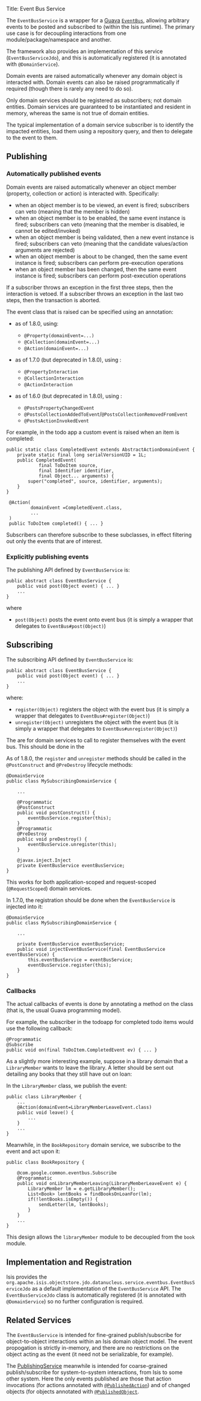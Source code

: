 Title: Event Bus Service

The `EventBusService` is a wrapper for a [Guava](https://code.google.com/p/guava-libraries/) [`EventBus`](https://code.google.com/p/guava-libraries/wiki/EventBusExplained), allowing arbitrary events to be posted and subscribed to (within the Isis runtime).  The primary use case is for decoupling interactions from one module/package/namespace and another.

The framework also provides an implementation of this service (`EventBusServiceJdo`), and this is automatically registered (it is annotated with `@DomainService`).

Domain events are raised automatically whenever any domain object is interacted with.  Domain events can also be raised programmatically if required (though there is rarely any need to do so).

Only domain services should be registered as subscribers; not domain entities.  Domain services are guaranteed to be instantiated and resident in memory, whereas the same is not true of domain entities.

The typical implementation of a domain service subscriber is to identify the impacted entities, load them using a repository query, and then to delegate to the event to them.



## Publishing

### Automatically published events

Domain events are raised automatically whenever an object member (property, collection or action) is interacted with.  Specifically:

* when an object member is to be viewed, an event is fired; subscribers can veto (meaning that the member is hidden)
* when an object member is to be enabled, the same event instance is fired; subscribers can veto (meaning that the member is disabled, ie cannot be edited/invoked)
* when an object member is being validated, then a new event instance is fired; subscribers can veto (meaning that the candidate values/action arguments are rejected)
* when an object member is about to be changed, then the same event instance is fired; subscribers can perform pre-execution operations
* when an object member has been changed, then the same event instance is fired; subscribers can perform post-execution operations

If a subscriber throws an exception in the first three steps, then the interaction is vetoed.  If a subscriber throws an exception in the last two steps, then the transaction is aborted.

The event class that is raised can be specified using an annotation:

* as of 1.8.0, using:

    * `@Property(domainEvent=...)`
    * `@Collection(domainEvent=...)`
    * `@Action(domainEvent=...)`

* as of 1.7.0 (but deprecated in 1.8.0), using :
    * `@PropertyInteraction`
    * `@CollectionInteraction`
    * `@ActionInteraction`

* as of 1.6.0 (but deprecated in 1.8.0), using :
    * `@PostsPropertyChangedEvent`
    * `@PostsCollectionAddedToEvent`/`@PostsCollectionRemovedFromEvent`
    * `@PostsActionInvokedEvent`

For example, in the todo app a custom event is raised when an item is completed:

    public static class CompletedEvent extends AbstractActionDomainEvent {
        private static final long serialVersionUID = 1L;
        public CompletedEvent(
                final ToDoItem source,
                final Identifier identifier,
                final Object... arguments) {
            super("completed", source, identifier, arguments);
        }
    }

     @Action(
             domainEvent =CompletedEvent.class,
             ...
     )
     public ToDoItem completed() { ... }

Subscribers can therefore subscribe to these subclasses, in effect filtering out only the events that are of interest.


### Explicitly publishing events

The publishing API defined by `EventBusService` is:

    public abstract class EventBusService {
        public void post(Object event) { ... }
        ...
    }

where

* `post(Object)` posts the event onto event bus (it is simply a wrapper that delegates to `EventBus#post(Object)`)


## Subscribing

The subscribing API defined by `EventBusService` is:

    public abstract class EventBusService {
        public void post(Object event) { ... }
        ...
    }


where:
* `register(Object)` registers the object with the event bus (it is simply a wrapper that delegates to `EventBus#register(Object)`)
* `unregister(Object)` unregisters the object with the event bus (it is simply a wrapper that delegates to `EventBus#unregister(Object)`)

The are for domain services to call to register themselves with the event bus.  This should be done in the

As of 1.8.0, the `register` and `unregister` methods should be called in the `@PostConstruct` and `@PreDestroy` lifecycle methods:

    @DomainService
    public class MySubscribingDomainService {

        ...

        @Programmatic
        @PostConstruct
        public void postConstruct() {
            eventBusService.register(this);
        }
        @Programmatic
        @PreDestroy
        public void preDestroy() {
            eventBusService.unregister(this);
        }

        @javax.inject.Inject
        private EventBusService eventBusService;
    }

This works for both application-scoped and request-scoped (`@RequestScoped`) domain services.

In 1.7.0, the registration should be done when the `EventBusService` is injected into it:

    @DomainService
    public class MySubscribingDomainService {

        ...

        private EventBusService eventBusService;
        public void injectEventBusService(final EventBusService eventBusService) {
            this.eventBusService = eventBusService;
            eventBusService.register(this);
        }
    }



### Callbacks

The actual callbacks of events is done by annotating a method on the class (that is, the usual Guava programming model).

For example, the subscriber in the todoapp for completed todo items would use the following callback:

    @Programmatic
    @Subscribe
    public void on(final ToDoItem.CompletedEvent ev) { ... }


As a slightly more interesting example, suppose in a library domain that a `LibraryMember` wants to leave the library.  A letter should be sent out detailing any books that they still have out on loan:

In the `LibraryMember` class, we publish the event:

    public class LibraryMember {
        ...
        @Action(domainEvent=LibraryMemberLeaveEvent.class)
        public void leave() {
            ...
        }
        ...
    }
    
Meanwhile, in the `BookRepository` domain service, we subscribe to the event and act upon it:

    public class BookRepository {

        @com.google.common.eventbus.Subscribe 
        @Programmatic
        public void onLibraryMemberLeaving(LibraryMemberLeaveEvent e) {
            LibraryMember lm = e.getLibraryMember();
            List<Book> lentBooks = findBooksOnLoanFor(lm);
            if(!lentBooks.isEmpty()) {
                sendLetter(lm, lentBooks);
            }
        }
        ...
    }

This design allows the `libraryMember` module to be decoupled from the `book` module.


## Implementation and Registration

Isis provides the `org.apache.isis.objectstore.jdo.datanucleus.service.eventbus.EventBusServiceJdo` as a default implementation of the `EventBusService` API.  The `EventBusServiceJdo` class is automatically registered (it is annotated with `@DomainService`) so no further configuration is required.


## Related Services

The `EventBusService` is intended for fine-grained publish/subscribe for object-to-object interactions within an Isis domain object model.  The event propogation is strictly in-memory, and there are no restrictions on the object acting as the event (it need not be serializable, for example).

The [PublishingService](publishing-service.html) meanwhile is intended for coarse-grained publish/subscribe for system-to-system interactions, from Isis to some other system.  Here the only events published are those that action invocations (for actions annotated with [`@PublishedAction`](../recognized-annotations/PublishedAction.html)) and of changed objects (for objects annotated with [`@PublishedObject`](../recognized-annotations/PublishedObject.html).

